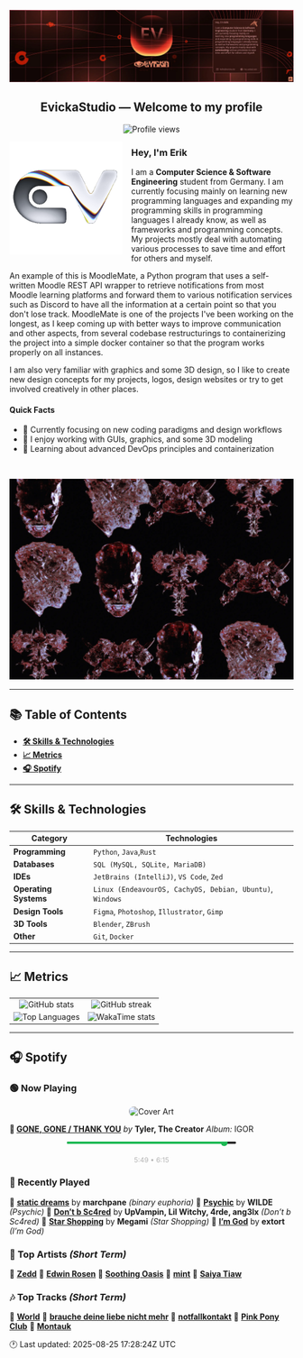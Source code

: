 <p align="center">
  <img src="assets/banner_2.webp" alt="Evicka Studio Banner" />
</p>

<h2 align="center">EvickaStudio — Welcome to my profile</h2>

<p align="center">
  <img src="https://komarev.com/ghpvc/?username=EvickaStudio&style=plastic&abbreviated=true&color=ff69b4" alt="Profile views" />
  <!-- Centering reference: using container alignment per CSS text-align guidance -->
</p>

<p>
  <img align="left" src="assets/liquid-logo-500.gif" alt="Evicka EV Logo" width="200" style="margin-right: 16px; margin-bottom: 8px;"/>
</p>

<h3>Hey, I'm Erik</h3>
<p>
  I am a <strong>Computer Science & Software Engineering</strong> student from
  Germany. I am currently focusing mainly on learning new programming
  languages and expanding my programming skills in programming languages I
  already know, as well as frameworks and programming concepts. My projects
  mostly deal with automating various processes to save time and effort for
  others and myself.
</p>
<p>
  An example of this is MoodleMate, a Python program that uses a
  self-written Moodle REST API wrapper to retrieve notifications from most
  Moodle learning platforms and forward them to various notification
  services such as Discord to have all the information at a certain point
  so that you don't lose track. MoodleMate is one of the projects I've been
  working on the longest, as I keep coming up with better ways to improve
  communication and other aspects, from several codebase restructurings to
  containerizing the project into a simple docker container so that the
  program works properly on all instances.
</p>
<p>
  I am also very familiar with graphics and some 3D design, so I like to
  create new design concepts for my projects, logos, design websites or try
  to get involved creatively in other places.
</p>

<h4>Quick Facts</h4>
<ul>
  <li>🔬 Currently focusing on new coding paradigms and design workflows</li>
  <li>👀 I enjoy working with GUIs, graphics, and some 3D modeling</li>
  <li>🌱 Learning about advanced DevOps principles and containerization</li>
  
</ul>

<br clear="left"/>

<p align="center">
  <img src="assets/evkheadpostersmol.webp" alt="Evicka poster collage" />
</p>

---

## 📚 Table of Contents

- **[🛠️ Skills & Technologies](#️-skills--technologies)**
- **[📈 Metrics](#-metrics)**
- **[🎧 Spotify](#-spotify)**

---

## 🛠️ Skills & Technologies

| **Category**          | **Technologies**                                                                                                 |
|-----------------------|------------------------------------------------------------------------------------------------------------------|
| **Programming**       | `Python`, `Java`,`Rust`                                                                                           |
| **Databases**         | `SQL (MySQL, SQLite, MariaDB)`                                                                                   |
| **IDEs**              | `JetBrains (IntelliJ)`, `VS Code`, `Zed`                                                                         |
| **Operating Systems** | `Linux (EndeavourOS, CachyOS, Debian, Ubuntu)`, `Windows`                                                        |
| **Design Tools**      | `Figma`, `Photoshop`, `Illustrator`, `Gimp`                                                                      |
| **3D Tools**          | `Blender`, `ZBrush`                                                                                              |
| **Other**             | `Git`, `Docker`                                                                                                  |

---

## 📈 Metrics

<table>
  <tr>
    <td align="center">
      <img src="https://github-readme-stats.vercel.app/api?username=EvickaStudio&show=reviews,discussions_started,discussions_answered,prs_merged,prs_merged_percentage&show_icons=true&theme=transparent" alt="GitHub stats" width="100%" />
    </td>
    <td align="center">
      <img src="https://github-readme-streak-stats.herokuapp.com/?user=EvickaStudio&theme=transparent" alt="GitHub streak" width="100%" />
    </td>
  </tr>
  <tr>
    <td align="center">
      <img src="https://github-readme-stats.vercel.app/api/top-langs/?username=EvickaStudio&theme=transparent&layout=compact" alt="Top Languages" width="100%" />
    </td>
    <td align="center">
      <img src="https://github-readme-stats.vercel.app/api/wakatime?username=evickastudio&layout=compact&theme=transparent" alt="WakaTime stats" width="100%" />
    </td>
  </tr>
</table>

---

## 🎧 Spotify

<!-- SPOTIFY-START -->


### 🟢 Now Playing

<p align="center">
<img src="https://i.scdn.co/image/ab67616d0000b2737005885df706891a3c182a57" alt="Cover Art" width="120" style="border-radius: 8px;"/>
</p>

**🎵 [GONE, GONE / THANK YOU](https://open.spotify.com/track/1hz7SRTGUNAtIQ46qiNv2p)**
*by* **Tyler, The Creator**
*Album:* IGOR


<p align="center">
<svg width="300" height="20" xmlns="http://www.w3.org/2000/svg">
    <rect width="300" height="4" fill="#282828" rx="2"/>
    <rect width="279" height="4" fill="#1db954" rx="2"/>
    <circle cx="279" cy="2" r="6" fill="#1db954"/>
</svg>
<br/>
<span style="font-size: 12px; color: #b3b3b3;">
    5:49 • 6:15
</span>
</p>



### 📜 Recently Played

🎤 **[static dreams](https://open.spotify.com/track/6oTDhIMH8R2XSb4iqpae7v)** by **marchpane** *(binary euphoria)*
🎤 **[Psychic](https://open.spotify.com/track/2o0HBEggQAyXYcIk4ZRMvY)** by **WILDE** *(Psychic)*
🎤 **[Don’t b Sc4red](https://open.spotify.com/track/0CgFml59OcfqnSveJbxEpK)** by **UpVampin, Lil Witchy, 4rde, ang3lx** *(Don’t b Sc4red)*
🎤 **[Star Shopping](https://open.spotify.com/track/50kQRnsbBv2SAcZ6BuVbks)** by **Megami** *(Star Shopping)*
🎤 **[I’m God](https://open.spotify.com/track/4xBuhWdeQ24ySQx6Gkzfnk)** by **extort** *(I’m God)*



### 🌟 Top Artists *(Short Term)*

🥇 [**Zedd**](https://open.spotify.com/artist/2qxJFvFYMEDqd7ui6kSAcq)
🥈 [**Edwin Rosen**](https://open.spotify.com/artist/1r93D0anfnfL4M7tYTce0J)
🥉 [**Soothing Oasis**](https://open.spotify.com/artist/1HON4xJAWJNuUpb6G64bNr)
🏅 [**mint**](https://open.spotify.com/artist/18ZZFZYue9xTQel14oTWBd)
🏅 [**Saiya Tiaw**](https://open.spotify.com/artist/59p191nMLthshvixS3w3x3)



### 🎶 Top Tracks *(Short Term)*

🥇 [**World**](https://open.spotify.com/track/1qoWwMNgABQHSadmGelDoz)
🥈 [**brauche deine liebe nicht mehr**](https://open.spotify.com/track/5uLdsrnhX6YRyLeBVTSMVO)
🥉 [**notfallkontakt**](https://open.spotify.com/track/0IPMXUCfYjnY1dzyXskUNo)
🏅 [**Pink Pony Club**](https://open.spotify.com/track/6393yGahSJ9slVdOwSxOVR)
🏅 [**Montauk**](https://open.spotify.com/track/4PKw6MT8Vr4nnQLY53ZY1t)


🕐 Last updated: 2025-08-25 17:28:24Z UTC
<!-- SPOTIFY-END -->
